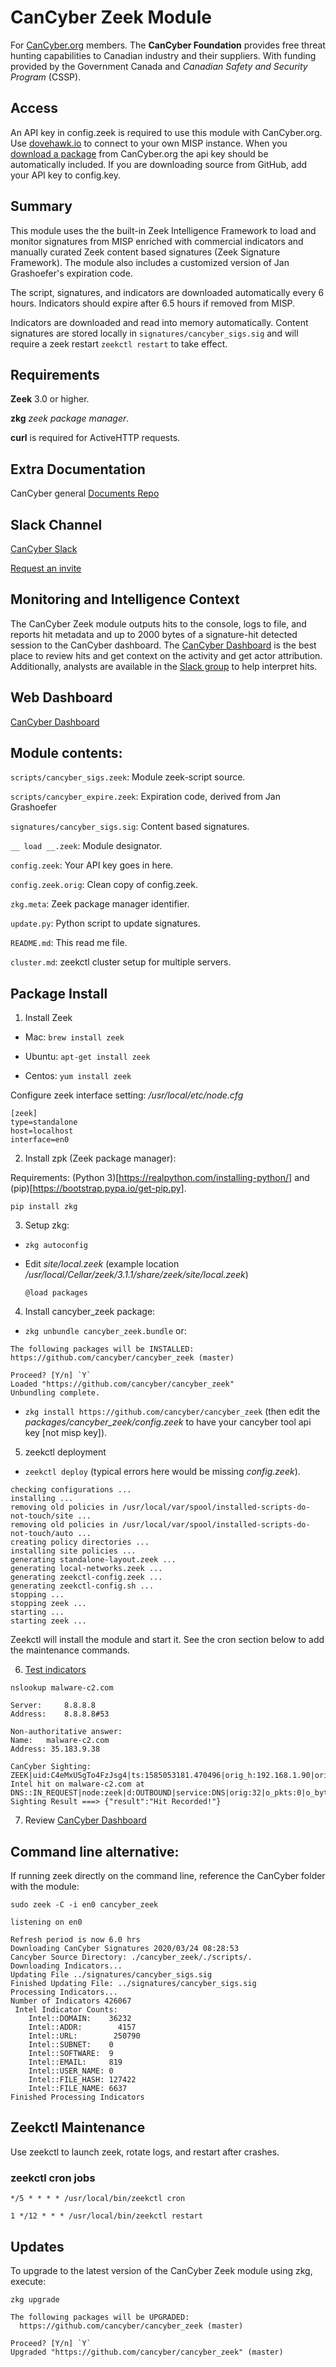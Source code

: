 # CanCyber Zeek Module

For [CanCyber.org](https://cancyber,org) members. The **CanCyber Foundation** provides free threat hunting capabilities to Canadian industry and their suppliers. With funding provided by the Government Canada and *Canadian Safety and Security Program* (CSSP).

## Access

An API key in config.zeek is required to use this module with CanCyber.org. Use [dovehawk.io](https://dovehawk.io) to connect to your own MISP instance. When you [download a package](https://endpoint.cancyber.org/tool.php) from CanCyber.org the api key should be automatically included. If you are downloading source from GitHub, add your API key to config.key.

## Summary

This module uses the the built-in Zeek Intelligence Framework to load and monitor signatures from MISP enriched with commercial indicators and manually curated Zeek content based signatures (Zeek Signature Framework).  The module also includes a customized version of Jan Grashoefer's expiration code.

The script, signatures, and indicators are downloaded automatically every 6 hours.  Indicators should expire after 6.5 hours if removed from MISP.

Indicators are downloaded and read into memory automatically.  Content signatures are stored locally in `signatures/cancyber_sigs.sig` and will require a zeek restart `zeekctl restart` to take effect.


## Requirements

**Zeek** 3.0 or higher.

**zkg** *zeek package manager*.

**curl** is required for ActiveHTTP requests.


## Extra Documentation

CanCyber general [Documents Repo](https://github.com/cancyber/documents])

## Slack Channel

[CanCyber Slack](https://cancyber.slack.com)

[Request an invite](https://cancyber.org/contact.php)


## Monitoring and Intelligence Context

The CanCyber Zeek module outputs hits to the console, logs to file, and reports hit metadata and up to 2000 bytes of a signature-hit detected session to the CanCyber dashboard.  The [CanCyber Dashboard](https://dashboard.cancyber.org/) is the best place to review hits and get context on the activity and get actor attribution.  Additionally, analysts are available in the [Slack group](https://cancyber.slack.com) to help interpret hits.


## Web Dashboard

[CanCyber Dashboard](https://dashboard.cancyber.org/)


## Module contents:

`scripts/cancyber_sigs.zeek`: Module zeek-script source.

`scripts/cancyber_expire.zeek`: Expiration code, derived from Jan Grashoefer

`signatures/cancyber_sigs.sig`: Content based signatures.

`__ load __.zeek`: Module designator.

`config.zeek`: Your API key goes in here.

`config.zeek.orig`: Clean copy of config.zeek.

`zkg.meta`: Zeek package manager identifier.

`update.py`: Python script to update signatures.

`README.md`: This read me file.

`cluster.md`: zeekctl cluster setup for multiple servers.



## Package Install

1. Install Zeek

  - Mac: `brew install zeek`

  - Ubuntu: `apt-get install zeek`

  - Centos: `yum install zeek`

  Configure zeek interface setting: */usr/local/etc/node.cfg*

```
[zeek]
type=standalone
host=localhost
interface=en0
```

2. Install zpk (Zeek package manager):

Requirements: (Python 3)[https://realpython.com/installing-python/] and (pip)[https://bootstrap.pypa.io/get-pip.py].

`pip install zkg`

3. Setup zkg:

  - `zkg autoconfig`

  - Edit *site/local.zeek* (example location */usr/local/Cellar/zeek/3.1.1/share/zeek/site/local.zeek*)

    `@load packages`

4. Install cancyber_zeek package:

  - `zkg unbundle cancyber_zeek.bundle` or:

```
The following packages will be INSTALLED:
https://github.com/cancyber/cancyber_zeek (master)

Proceed? [Y/n] `Y`
Loaded "https://github.com/cancyber/cancyber_zeek"
Unbundling complete. 
```

  - `zkg install https://github.com/cancyber/cancyber_zeek` (then edit the *packages/cancyber_zeek/config.zeek* to have your cancyber tool api key [not misp key]).

5. zeekctl deployment

  - `zeekctl deploy` (typical errors here would be missing *config.zeek*).
  
```
checking configurations ...
installing ...
removing old policies in /usr/local/var/spool/installed-scripts-do-not-touch/site ...
removing old policies in /usr/local/var/spool/installed-scripts-do-not-touch/auto ...
creating policy directories ...
installing site policies ...
generating standalone-layout.zeek ...
generating local-networks.zeek ...
generating zeekctl-config.zeek ...
generating zeekctl-config.sh ...
stopping ...
stopping zeek ...
starting ...
starting zeek ...
```

  
  Zeekctl will install the module and start it. See the cron section below to add the maintenance commands.

6. [Test indicators](https://cancyber.org/testing.php)

`nslookup malware-c2.com`

```
Server:		8.8.8.8
Address:	8.8.8.8#53

Non-authoritative answer:
Name:	malware-c2.com
Address: 35.183.9.38
```


```
CanCyber Sighting: ZEEK|uid:C4eMxUSgTo4FzJsg4|ts:1585053181.470496|orig_h:192.168.1.90|orig_p:63181/udp|resp_h:8.8.8.8|resp_p:53/udp|msg: Intel hit on malware-c2.com at DNS::IN_REQUEST|node:zeek|d:OUTBOUND|service:DNS|orig:32|o_pkts:0|o_bytes:0|o_state:1|resp:0|r_pkts:0|r_bytes:0|r_state:0|start_time:1585053181.470496|duration:0.0|q:A
Sighting Result ===> {"result":"Hit Recorded!"}
```



7. Review [CanCyber Dashboard](https://dashboard.cancyber.org/)


## Command line alternative:

If running zeek directly on the command line, reference the CanCyber folder with the module:

`sudo zeek -C -i en0 cancyber_zeek`

```
listening on en0

Refresh period is now 6.0 hrs
Downloading CanCyber Signatures 2020/03/24 08:28:53
Cancyber Source Directory: ./cancyber_zeek/./scripts/.
Downloading Indicators...
Updating File ../signatures/cancyber_sigs.sig
Finished Updating File: ../signatures/cancyber_sigs.sig
Processing Indicators...
Number of Indicators 426067
 Intel Indicator Counts:
    Intel::DOMAIN:    36232
    Intel::ADDR:        4157
    Intel::URL:        250790
    Intel::SUBNET:    0
    Intel::SOFTWARE:  9
    Intel::EMAIL:     819
    Intel::USER_NAME: 0
    Intel::FILE_HASH: 127422
    Intel::FILE_NAME: 6637
Finished Processing Indicators
```


## Zeekctl Maintenance

Use zeekctl to launch zeek, rotate logs, and restart after crashes.


### zeekctl cron jobs

```
*/5 * * * * /usr/local/bin/zeekctl cron

1 */12 * * * /usr/local/bin/zeekctl restart
```

## Updates

To upgrade to the latest version of the CanCyber Zeek module using zkg, execute:

`zkg upgrade`

```
The following packages will be UPGRADED:
  https://github.com/cancyber/cancyber_zeek (master)

Proceed? [Y/n] `Y`
Upgraded "https://github.com/cancyber/cancyber_zeek" (master)
```

